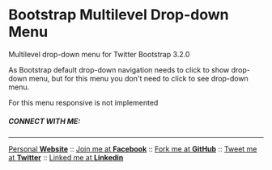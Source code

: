 Bootstrap Multilevel Drop-down Menu
==================================
<p>Multilevel drop-down menu for Twitter Bootstrap 3.2.0</p>
<p>As Bootstrap default drop-down navigation needs to click to show drop-down menu, but for this menu you don't need to click to see
 drop-down menu.
 </p>
<p>For this menu responsive is not implemented</p>

##### CONNECT WITH ME:
___

[Personal **Website**](http://www.aislamfaisal.com/) ::
[Join me at **Facebook**](https://www.facebook.com/arifulislam.me) ::
[Fork me at **GitHub**](https://github.com/aislamfaisal/) ::
[Tweet me at **Twitter**](https://www.twitter.com/aislamfaisal) ::
[Linked me at **Linkedin**](http://www.linkedin.com/in/aislamfaisal)